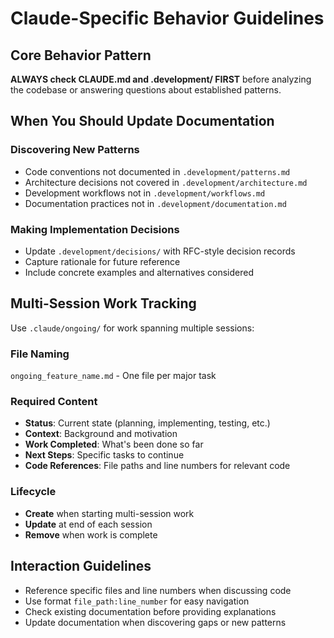 # Claude-Specific Behavior Guidelines

## Core Behavior Pattern

**ALWAYS check CLAUDE.md and .development/ FIRST** before analyzing the codebase or answering questions about established patterns.

## When You Should Update Documentation

### Discovering New Patterns
- Code conventions not documented in `.development/patterns.md`
- Architecture decisions not covered in `.development/architecture.md`
- Development workflows not in `.development/workflows.md`
- Documentation practices not in `.development/documentation.md`

### Making Implementation Decisions
- Update `.development/decisions/` with RFC-style decision records
- Capture rationale for future reference
- Include concrete examples and alternatives considered

## Multi-Session Work Tracking

Use `.claude/ongoing/` for work spanning multiple sessions:

### File Naming
`ongoing_feature_name.md` - One file per major task

### Required Content
- **Status**: Current state (planning, implementing, testing, etc.)
- **Context**: Background and motivation
- **Work Completed**: What's been done so far
- **Next Steps**: Specific tasks to continue
- **Code References**: File paths and line numbers for relevant code

### Lifecycle
- **Create** when starting multi-session work
- **Update** at end of each session
- **Remove** when work is complete

## Interaction Guidelines

- Reference specific files and line numbers when discussing code
- Use format `file_path:line_number` for easy navigation
- Check existing documentation before providing explanations
- Update documentation when discovering gaps or new patterns